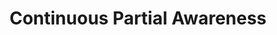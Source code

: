 ---
ee_id: '49'
site: '1'
type: '2'
url: 2008-020-continuous-partial-awareness-performance
title: Continuous Partial Awareness
year: '2008'
display_year: '2008'
medium: Lecture
dims:
pitch: "​Performance listing some ideas for projects."
ps:
live_url:
related: "[70] [2009-049-continuous-partial-awareness-pdf] 2009-049 Continuous Partial
  Awareness (PDF)"
youtube:
related_code:
imgs: 2008-020-Continuous-Play-Perf-View-2-database-IH.jpg
subheading: "(Performance)"
download:
add_credit:
add_credits:
commission:
layout: things-i-made
---